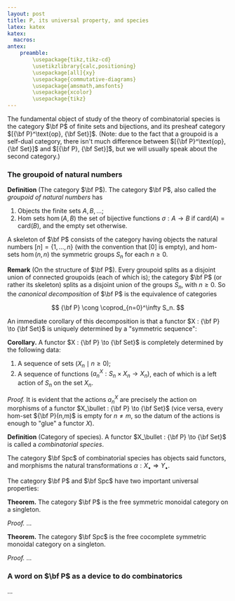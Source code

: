 ```yaml
---
layout: post
title: P, its universal property, and species
latex: katex
katex:
  macros:
antex:
    preamble:
        \usepackage{tikz,tikz-cd}
        \usetikzlibrary{calc,positioning}
        \usepackage[all]{xy}
        \usepackage{commutative-diagrams}
        \usepackage{amsmath,amsfonts}
        \usepackage{xcolor}
        \usepackage{tikz}
---
```



The fundamental object of study of the theory of combinatorial species is the category $\bf P$ of finite sets and bijections, and its presheaf category $[{\bf P}^\text{op}, {\bf Set}]$. (Note: due to the fact that a groupoid is a self-dual category, there isn't  much difference between $[{\bf P}^\text{op}, {\bf Set}]$ and $[{\bf P}, {\bf Set}]$, but we will usually speak about the second category.)

### The groupoid of natural numbers

**Definition** (The category $\bf P$). The category $\bf P$, also called the *groupoid of natural numbers* has

1. Objects the finite sets $A,B,\dots$;
2. Hom sets $\hom(A,B)$ the set of bijective functions $\sigma : A \to B$ if $\text{card}(A) = \text{card}(B)$, and the empty set otherwise.

A skeleton of $\bf P$ consists of the category having objects the natural numbers $[n]=\{1,\dots, n\}$ (with the convention that $[0]$ is empty), and hom-sets $\hom(n,n)$ the symmetric groups $S_n$ for each $n\ge 0$.

**Remark** (On the structure of $\bf P$). Every groupoid splits as a disjoint union of connected groupoids (each of which is); the category $\bf P$ (or rather its skeleton) splits as a disjoint union of the groups $S_n$, with $n\ge 0$. So the *canonical decomposition* of $\bf P$ is the equivalence of categories

$$ {\bf P} \cong \coprod_{n=0}^\infty S_n. $$

An immediate corollary of this decomposition is that a functor $X : {\bf P} \to {\bf Set}$ is uniquely determined by a "symmetric sequence":
<!-- of sets $(X_n \mid n\ge 0)$ each of which has a left action of the symmetric group on $n$ elements. -->

**Corollary.** A functor $X : {\bf P} \to {\bf Set}$ is completely determined by the following data:

1. A sequence of sets $(X_n \mid n\ge 0)$;
2. A sequence of functions $(a^X_n : S_n \times X_n \to X_n)$, each of which is a left action of $S_n$ on the set $X_n$.

*Proof.* It is evident that the actions $a^X_n$ are precisely the action on morphisms of a functor $X_\bullet : {\bf P} \to {\bf Set}$ (vice versa, every hom-set ${\bf P}(n,m)$ is empty for $n\neq m$, so the datum of the actions is enough to "glue" a functor $X$).

**Definition** (Category of species). A functor $X_\bullet : {\bf P} \to {\bf Set}$ is called a *combinatorial species*.

The category $\bf Spc$ of combinatorial species has objects said functors, and morphisms the natural transformations $\alpha : X_\bullet \Rightarrow Y_\bullet$.

The category $\bf P$ and $\bf Spc$ have two important universal properties:

**Theorem.** The category $\bf P$ is the free symmetric monoidal category on a singleton.

*Proof.* ...

**Theorem.** The category $\bf Spc$ is the free cocomplete symmetric monoidal category on a singleton.

*Proof.* ...

### A word on $\bf P$ as a device to do combinatorics

...